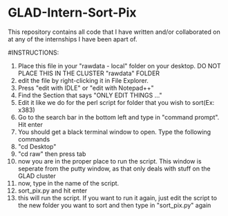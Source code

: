 # GLAD-Intern-Sort-Pix
This repository contains all code that I have written and/or collaborated on at any of the internships I have been apart of.

#INSTRUCTIONS:
1. Place this file in your "rawdata - local" folder on your desktop. DO NOT PLACE THIS IN THE CLUSTER "rawdata" FOLDER
2. edit the file by right-clicking it in File Explorer. 
3. Press "edit with IDLE" or "edit with Notepad++"
4. Find the Section that says "ONLY EDIT THINGS ..."
5. Edit it like we do for the perl script for  folder that you wish to sort(Ex: x383)
6. Go to the search bar in the bottom left and type in "command prompt". Hit enter
7. You should get a black terminal window to open. Type the following commands
8. "cd Desktop"
9. "cd raw" then press tab
10. now you are in the proper place to run the script. This window is seperate from the putty window, as that only deals with stuff on the GLAD cluster
11. now, type in the name of the script. 
12. sort_pix.py and hit enter
13. this will run the script. If you want to run it again, just edit the script to the new folder you want to sort and then type in "sort_pix.py" again
